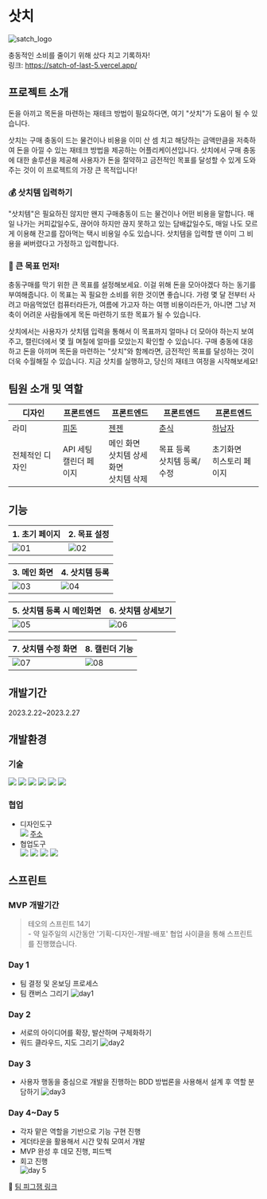 # 삿치

![satch_logo](https://github.com/hheeseung/javascript-es6/assets/87454393/75a01489-e3b2-49a1-8093-8538b207f150)

충동적인 소비를 줄이기 위해 샀다 치고 기록하자!<br>링크: https://satch-of-last-5.vercel.app/

## 프로젝트 소개

돈을 아끼고 목돈을 마련하는 재테크 방법이 필요하다면, 여기 "삿치"가 도움이 될 수 있습니다.

삿치는 구매 충동이 드는 물건이나 비용을 이미 산 셈 치고 해당하는 금액만큼을 저축하여 돈을 아낄 수 있는 재테크 방법을 제공하는 어플리케이션입니다. 삿치에서 구매 충동에 대한 솔루션을 제공해 사용자가 돈을 절약하고 금전적인 목표를 달성할 수 있게 도와주는 것이 이 프로젝트의 가장 큰 목적입니다!

### 💰 삿치템 입력하기

"삿치템"은 필요하진 않지만 왠지 구매충동이 드는 물건이나 어떤 비용을 말합니다. 매일 나가는 커피값일수도, 끊어야 하지만 끊지 못하고 있는 담배값일수도, 매일 나도 모르게 이용해 잔고를 잡아먹는 택시 비용일 수도 있습니다. 삿치템을 입력할 땐 이미 그 비용을 써버렸다고 가정하고 입력합니다.

### 🎐 큰 목표 먼저!

충동구매를 막기 위한 큰 목표를 설정해보세요. 이걸 위해 돈을 모아야겠다 하는 동기를 부여해줍니다. 이 목표는 꼭 필요한 소비를 위한 것이면 좋습니다. 
가령 몇 달 전부터 사려고 마음먹었던 컴퓨터라든가, 여름에 가고자 하는 여행 비용이라든가, 아니면 그냥 저축이 어려운 사람들에게 목돈 마련하기 또한 목표가 될 수 있습니다. 

삿치에서는 사용자가 삿치템 입력을 통해서 이 목표까지 얼마나 더 모아야 하는지 보여주고, 캘린더에서 몇 월 며칠에 얼마를 모았는지 확인할 수 있습니다. 구매 충동에 대응하고 돈을 아끼며 목돈을 마련하는 "삿치"와 함께라면, 금전적인 목표를 달성하는 것이 더욱 수월해질 수 있습니다. 지금 삿치를 실행하고, 당신의 재테크 여정을 시작해보세요!

## 팀원 소개 및 역할

| 디자인          | 프론트엔드                          | 프론트엔드                                  | 프론트엔드                           | 프론트엔드                             |
| --------------- | ----------------------------------- | ------------------------------------------- | ------------------------------------ | -------------------------------------- |
| 라미            | [피돈](https://github.com/soorokim) | [젠젠](https://github.com/71summernight)    | [춘식](https://github.com/hheeseung) | [하남자](https://github.com/wyswhsl21) |
| 전체적인 디자인 | API 세팅<br>캘린더 페이지           | 메인 화면<br>삿치템 상세화면<br>삿치템 삭제 | 목표 등록<br>삿치템 등록/수정        | 초기화면<br>히스토리 페이지            |

## 기능

| 1. 초기 페이지                                                                                          | 2. 목표 설정                                                                                            |
| ------------------------------------------------------------------------------------------------------- | ------------------------------------------------------------------------------------------------------- |
| ![01](https://github.com/soorokim/satch-of-last-5/assets/87454393/f7a00c6f-c122-45ab-9ff0-45102d6e8160) | ![02](https://github.com/soorokim/satch-of-last-5/assets/87454393/c1a9f14c-ea3f-41f1-83c2-023450773b61) |

| 3. 메인 화면                                                                                            | 4. 삿치템 등록                                                                                          |
| ------------------------------------------------------------------------------------------------------- | ------------------------------------------------------------------------------------------------------- |
| ![03](https://github.com/soorokim/satch-of-last-5/assets/87454393/4a5a00b4-6f20-468e-9f89-c28530c798ad) | ![04](https://github.com/soorokim/satch-of-last-5/assets/87454393/5090cb22-1ad3-4fbd-9339-6bb78f640d4d) |

| 5. 삿치템 등록 시 메인화면                                                                              | 6. 삿치템 상세보기                                                                                      |
| ------------------------------------------------------------------------------------------------------- | ------------------------------------------------------------------------------------------------------- |
| ![05](https://github.com/soorokim/satch-of-last-5/assets/87454393/b269ca7f-b579-4318-8443-22417c25fa78) | ![06](https://github.com/soorokim/satch-of-last-5/assets/87454393/942aee7a-e38f-48af-85c8-19d5a6694ffb) |

| 7. 삿치템 수정 화면                                                                                     | 8. 캘린더 기능                                                                                          |
| ------------------------------------------------------------------------------------------------------- | ------------------------------------------------------------------------------------------------------- |
| ![07](https://github.com/soorokim/satch-of-last-5/assets/87454393/32466fe5-cb3f-4f84-85d1-751fde51caa0) | ![08](https://github.com/soorokim/satch-of-last-5/assets/87454393/f0f61267-db37-4327-aea7-b5c09b6bfea2) |

## 개발기간

2023.2.22~2023.2.27

## 개발환경

### 기술

<img src="https://img.shields.io/badge/React-61DAFB?style=flat-square&logo=React&logoColor=white"> <img src="https://img.shields.io/badge/TypeScript-3178C6?style=flat-square&logo=TypeScript&logoColor=white"> <img src="https://img.shields.io/badge/styled components-DB7093?style=flat-square&logo=styledcomponents&logoColor=white"> <img src="https://img.shields.io/badge/Recoil-3578E5?style=flat-square&logo=Recoil&logoColor=white"> <img src="https://img.shields.io/badge/Vite-646CFF?style=flat-square&logo=Vite&logoColor=white"> <img src="https://img.shields.io/badge/Vercel-000000?style=flat-square&logo=Vercel&logoColor=white">

### 협업

- 디자인도구<br><img src="https://img.shields.io/badge/Figma-764ABC?style=flat-square&logo=Figma&logoColor=white"> [주소](https://www.figma.com/file/j9QdshNZC1WAEBpZvWR3JE/%EC%82%BF%EC%B9%98?type=design&node-id=0-1&t=zSnIF3uWLqAe5Yyj-0)
- 협업도구<br><img src="https://img.shields.io/badge/FigJam-764ABC?style=flat-square&logo=Figma&logoColor=white"> <img src="https://img.shields.io/badge/Gather-9187FF?style=flat-square&logo=Gather&logoColor=white"> <img src="https://img.shields.io/badge/Git-F05032?style=flat-square&logo=Git&logoColor=white"> <img src="https://img.shields.io/badge/Github-181717?style=flat-square&logo=Github&logoColor=white">

## 스프린트

### MVP 개발기간

> 테오의 스프린트 14기<br>- 약 일주일의 시간동안 '기획-디자인-개발-배포' 협업 사이클을 통해 스프린트를 진행했습니다.

### Day 1

- 팀 결정 및 온보딩 프로세스
- 팀 캔버스 그리기
  ![day1](https://github.com/soorokim/satch-of-last-5/assets/87454393/9f96307d-1583-4c2e-81b2-d73af51a3cbe)

### Day 2

- 서로의 아이디어를 확장, 발산하며 구체화하기
- 워드 클라우드, 지도 그리기
  ![day2](https://github.com/soorokim/satch-of-last-5/assets/87454393/579781ba-47bc-436d-84de-8c61f202af97)

### Day 3

- 사용자 행동을 중심으로 개발을 진행하는 BDD 방법론을 사용해서 설계 후 역할 분담하기
  ![day3](https://github.com/soorokim/satch-of-last-5/assets/87454393/a8885cd1-586c-47ba-abd2-9584b66c1146)

### Day 4~Day 5

- 각자 맡은 역할을 기반으로 기능 구현 진행
- 게더타운을 활용해서 시간 맞춰 모여서 개발
- MVP 완성 후 데모 진행, 피드백
- 회고 진행<br>
  ![day 5](https://github.com/soorokim/satch-of-last-5/assets/87454393/d5a488d8-f7a7-4ae8-9323-9ac55f7ebb50)

📌 [팀 피그잼 링크](https://www.figma.com/file/E0mSS5Zo5fSxUoI9QiAKsM/%ED%85%8C%EC%98%A4%EC%9D%98-%EC%8A%A4%ED%94%84%EB%A6%B0%ED%8A%B8-14%EA%B8%B0---6%EC%A1%B0?type=whiteboard&node-id=0-1&t=gia1qJbbMftbcHV8-0)
